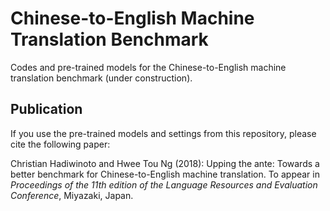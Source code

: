Chinese-to-English Machine Translation Benchmark
================================================

Codes and pre-trained models for the Chinese-to-English machine translation benchmark (under construction).

Publication
-----------

If you use the pre-trained models and settings from this repository, please cite the following paper:

Christian Hadiwinoto and Hwee Tou Ng (2018): Upping the ante: Towards a better benchmark for Chinese-to-English machine translation. To appear in *Proceedings of the 11th edition of the Language Resources and Evaluation Conference*, Miyazaki, Japan.
